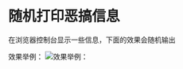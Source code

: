 # 随机打印恶搞信息

在浏览器控制台显示一些信息，下面的效果会随机输出

效果举例：
![效果举例：](https://ws1.sinaimg.cn/large/683aa04fly1fynmtfp4xvj20p80d8wfk.jpg)

